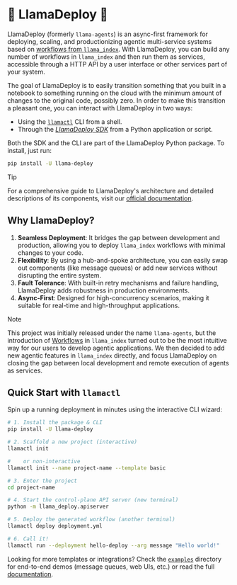 # 🦙 LlamaDeploy 🤖

LlamaDeploy (formerly `llama-agents`) is an async-first framework for deploying, scaling, and productionizing agentic
multi-service systems based on [workflows from `llama_index`](https://docs.llamaindex.ai/en/stable/understanding/workflows/).
With LlamaDeploy, you can build any number of workflows in `llama_index` and then run them as services, accessible
through a HTTP API by a user interface or other services part of your system.

The goal of LlamaDeploy is to easily transition something that you built in a notebook to something running on the
cloud with the minimum amount of changes to the original code, possibly zero. In order to make this transition a
pleasant one, you can interact with LlamaDeploy in two ways:

- Using the [`llamactl`](https://docs.llamaindex.ai/en/latest/module_guides/llama_deploy/40_llamactl/) CLI from a shell.
- Through the [_LlamaDeploy SDK_](https://docs.llamaindex.ai/en/latest/module_guides/llama_deploy/30_python_sdk/) from a Python application or script.

Both the SDK and the CLI are part of the LlamaDeploy Python package. To install, just run:

```bash
pip install -U llama-deploy
```
> [!TIP]
> For a comprehensive guide to LlamaDeploy's architecture and detailed descriptions of its components, visit our
[official documentation](https://docs.llamaindex.ai/en/latest/module_guides/llama_deploy/).

## Why LlamaDeploy?

1. **Seamless Deployment**: It bridges the gap between development and production, allowing you to deploy `llama_index`
   workflows with minimal changes to your code.
3. **Flexibility**: By using a hub-and-spoke architecture, you can easily swap out components (like message queues) or
   add new services without disrupting the entire system.
4. **Fault Tolerance**: With built-in retry mechanisms and failure handling, LlamaDeploy adds robustness in
   production environments.
6. **Async-First**: Designed for high-concurrency scenarios, making it suitable for real-time and high-throughput
   applications.

> [!NOTE]
> This project was initially released under the name `llama-agents`,  but the introduction of [Workflows](https://docs.llamaindex.ai/en/stable/module_guides/workflow/#workflows) in `llama_index` turned out to be the most intuitive way for our users to develop agentic applications. We then decided to add new agentic features in `llama_index` directly, and focus LlamaDeploy on closing the gap between local development and remote execution of agents as services.

## Quick Start with `llamactl`

Spin up a running deployment in minutes using the interactive CLI wizard:

```bash
# 1. Install the package & CLI
pip install -U llama-deploy

# 2. Scaffold a new project (interactive)
llamactl init

#    or non-interactive
llamactl init --name project-name --template basic

# 3. Enter the project
cd project-name

# 4. Start the control-plane API server (new terminal)
python -m llama_deploy.apiserver

# 5. Deploy the generated workflow (another terminal)
llamactl deploy deployment.yml

# 6. Call it!
llamactl run --deployment hello-deploy --arg message "Hello world!"
```

Looking for more templates or integrations? Check the [`examples`](https://github.com/run-llama/llama_deploy/tree/main/examples) directory for end-to-end demos (message queues, web UIs, etc.) or read the full [documentation](https://docs.llamaindex.ai/en/latest/module_guides/llama_deploy/).
